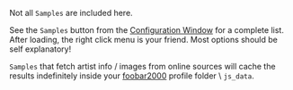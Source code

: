 Not all `Samples` are included here.

See the `Samples` button from the [Configuration Window](../docs/configuration-window.md)
for a complete list. After loading, the right click menu is your friend. Most options should
be self explanatory!

`Samples` that fetch artist info / images from online sources will cache the results indefinitely
inside your [foobar2000](https://www.foobar2000.org) profile folder \ `js_data`.

